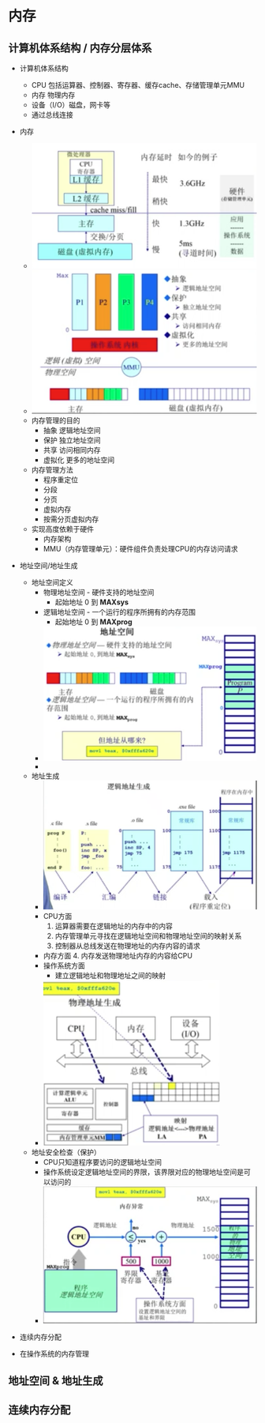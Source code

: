 # 内存

## 计算机体系结构 / 内存分层体系

- 计算机体系结构
    - CPU 包括运算器、控制器、寄存器、缓存cache、存储管理单元MMU
    - 内存 物理内存
    - 设备（I/O）磁盘，网卡等
    - 通过总线连接
- 内存
    - ![image-20200121143100908](../../pic/image-20200121143100908.png)
    - ![image-20200121143524314](../../pic/image-20200121143524314.png)
    - 内存管理的目的
        - 抽象 逻辑地址空间
        - 保护 独立地址空间
        - 共享 访问相同内存
        - 虚拟化 更多的地址空间
    - 内存管理方法
        - 程序重定位
        - 分段
        - 分页
        - 虚拟内存
        - 按需分页虚拟内存
    - 实现高度依赖于硬件
        - 内存架构
        - MMU（内存管理单元）：硬件组件负责处理CPU的内存访问请求

- 地址空间/地址生成
    - 地址空间定义
        - 物理地址空间 - 硬件支持的地址空间
            - 起始地址 0 到 **MAX**__sys__
        - 逻辑地址空间 - 一个运行的程序所拥有的内存范围
            - 起始地址 0 到 **MAX**__prog__
        - ![image-20200121163943731](../../pic/image-20200121163943731.png)
        - 
    - 地址生成
        - ![](../../pic/image-20200121165404302.png)
        - CPU方面
            1. 运算器需要在逻辑地址的内存中的内容
            2. 内存管理单元寻找在逻辑地址空间和物理地址空间的映射关系
            3. 控制器从总线发送在物理地址的内存内容的请求
        - 内存方面
            4. 内存发送物理地址内存的内容给CPU
        - 操作系统方面
            - 建立逻辑地址和物理地址之间的映射
        - ![image-20200121170135664](../../pic/image-20200121170135664.png)
    - 地址安全检查（保护） 
        - CPU只知道程序要访问的逻辑地址空间
        - 操作系统设定逻辑地址空间的界限，该界限对应的物理地址空间是可以访问的
        - ![image-20200121170502460](../../pic/image-20200121170502460.png)
- 连续内存分配

- 在操作系统的内存管理



## 地址空间 & 地址生成





## 连续内存分配



